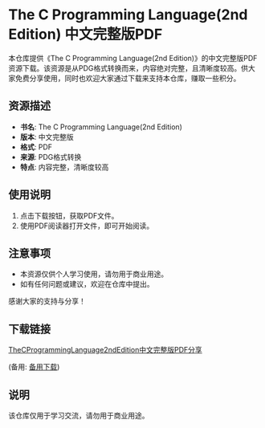 # The C Programming Language(2nd Edition) 中文完整版PDF

本仓库提供《The C Programming Language(2nd Edition)》的中文完整版PDF资源下载。该资源是从PDG格式转换而来，内容绝对完整，且清晰度较高。供大家免费分享使用，同时也欢迎大家通过下载来支持本仓库，赚取一些积分。

## 资源描述

- **书名**: The C Programming Language(2nd Edition)
- **版本**: 中文完整版
- **格式**: PDF
- **来源**: PDG格式转换
- **特点**: 内容完整，清晰度较高

## 使用说明

1. 点击下载按钮，获取PDF文件。
2. 使用PDF阅读器打开文件，即可开始阅读。

## 注意事项

- 本资源仅供个人学习使用，请勿用于商业用途。
- 如有任何问题或建议，欢迎在仓库中提出。

感谢大家的支持与分享！

## 下载链接
[TheCProgrammingLanguage2ndEdition中文完整版PDF分享](https://pan.quark.cn/s/25d9b18896f2) 

(备用: [备用下载](https://pan.baidu.com/s/1yvei2xXSOcteRyrn4LoXkQ?pwd=1234))

## 说明

该仓库仅用于学习交流，请勿用于商业用途。

